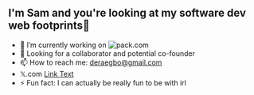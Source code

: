 ## I'm Sam and you're looking at my software dev web footprints👋

- 🔭 I’m currently working on ![pack.com](https://drive.google.com/thumbnail?id=1O8f-bHOIdKoaQpsimfiZXS2MydJXYs8u)
- 🤔 Looking for a collaborator and potential co-founder
- 📫 How to reach me: deraegbo@gmail.com
- 𝕏.com [Link Text](https://www.x.com/samordera)
- ⚡ Fun fact: I can actually be really fun to be with irl
